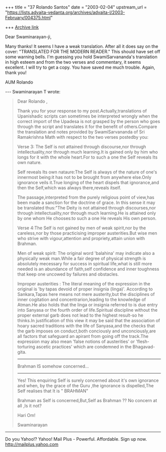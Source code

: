+++
title = "37 Rolando Santos"
date = "2003-02-04"
upstream_url = "https://lists.advaita-vedanta.org/archives/advaita-l/2003-February/004375.html"

+++
[Archive link](https://lists.advaita-vedanta.org/archives/advaita-l/2003-February/004375.html)

Dear Swaminarayan-ji,

Many thanks! It seems I have a weak translation. After
all it does say on the cover: "TRANSLATED FOR THE
MODERN READER." This should have set off some warning
bells. I'm guessing you hold SwamiSarvananda's
translation in high esteem and from the two verses and
commentary, it seems excellent. I will try to get a
copy. You have saved me much trouble. Again, thank
you!

AUM
Rolando

--- Swaminarayan T <tvswaminarayan at YAHOO.COM> wrote:

> Dear Rolando ,
>
> Thank you for your response to my
> post.Actually,translations of Upanishadic scripts
> can sometimes be interpreted wrongly when the
> correct import of the Upadesa is not grasped by the
> person who goes through the script and translates it
> for the benefit of others.Compare the translation
> and notes provided by SwamiSarvananda of Sri
> Ramakrishna Math with respect to the two verses
> postedby you:
>
> Verse 3: The Self is not attained through
> discourse,nor through intellectuality,nor through
> much learning.It is gained only by him who longs for
> it with the whole heart.For to such a one the Self
> reveals Its own nature.
>
> Self reveals Its own nataure:The Self is always of
> the nature of one's innermost being:it has not to be
> brought  from anywhere else.Only ignorance veils
> it.True longing of the heart dispels that
> ignorance,and then the Self,which was always
> there,reveals itself.
>
> The passage,interpreted from the purely religious
> point of view,has been made a sanction for the
> doctrine of grace. In this sense it may be
> translated thus:"The Deity is not attained through
> discourses,nor through intellectuality,nor through
> much learning.He is attained only by one whom He
> chooses:to such a one He reveals His own person.
>
> Verse 4:The Self is not gained by men of weak
> spirit,nor by the careless,nor by those practicising
> improper austerities.But wise men who strive with
> vigour,attention and propriety,attain union with
> Brahman.
>
> Men of weak spirit:  The original word 'balahina'
> may indicate also a physically weak man.While a fair
> degree of physical strength is absolutely mecessary
> for success in spiritual life,what is still more
> needed is an abundance of faith,self confidence and
> inner toughness that keep one uncowed by failures
> and obstacles.
>
>  Improper austerities : The literal meaning of the
> expression in the original is 'by tapas devoid of
> proper insignia (linga)'. According to Sankara,Tapas
> here means not mere austerity,but the disciplines of
> inner cogitation and concentrarion,leading to the
> knowledge of Atman.He also holds that the linga or
> insignia referred to is due entry into Sanyasa or
> the fourth order of life.Spiritual discipline
> without the proper external garb does not lead to
> the highest result-so he thinks.In justification of
> this view it may be said that the association of
> hoary sacred traditions with the life of Sanyasa,and
> the checks that the garb imposes on conduct,both
> conciously and unconciously,are all factors that
> safeguard an apirant from going off the track.The
> expression may also mean 'false notions of
> austerities' or 'flesh-torturing ascetic practices'
> which are condemned in the Bhagavad-gita.
>
> -------------------------------------------
>
>  Brahman IS
> somehow concerned...
>
> --------------------------------------------------
>
> Yes! This enquiring Self is surely concerned about
> it's own ignorance and when, by the grace of the
> Guru ,the ignorance is dispelled,The Self realises
> that It is "  BRAHMAN"
>
> Brahman as Self  is concerned,But,Self as Brahman ??
> No concern at all ,Is it not?
>
> Hari Om!
>
> Swaminarayan
>
>


__________________________________________________
Do you Yahoo!?
Yahoo! Mail Plus - Powerful. Affordable. Sign up now.
http://mailplus.yahoo.com

